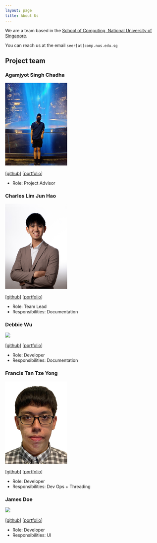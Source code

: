 ```yaml
---
layout: page
title: About Us
---
```


We are a team based in the [School of Computing, National University of Singapore](http://www.comp.nus.edu.sg).

You can reach us at the email `seer[at]comp.nus.edu.sg`

## Project team

### Agamjyot Singh Chadha

<img src="images/garfield-oo7.png" width="200px">

[[github](https://github.com/garfield-oo7)]
[[portfolio](team/johndoe.md)]

* Role: Project Advisor

### Charles Lim Jun Hao

<img src="images/charleslimjh.png" width="200px">

[[github](http://github.com/charleslimjh)]
[[portfolio](team/charleslimjh.md)]

* Role: Team Lead
* Responsibilities: Documentation

### Debbie Wu

<img src="images/debbiewu.png" width="200px">

[[github](http://github.com/debwy)] [[portfolio](team/debbiewu.md)]

* Role: Developer
* Responsibilities: Documentation

### Francis Tan Tze Yong

<img src="images/francis-tan.png" width="200px">

[[github](http://github.com/Francis-Tan)]
[[portfolio](team/francis-tan.md)]

* Role: Developer
* Responsibilities: Dev Ops + Threading

### James Doe

<img src="images/johndoe.png" width="200px">

[[github](http://github.com/johndoe)]
[[portfolio](team/johndoe.md)]

* Role: Developer
* Responsibilities: UI
